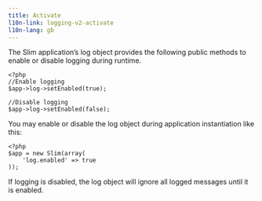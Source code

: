 ```yaml
---
title: Activate
l10n-link: logging-v2-activate
l10n-lang: gb
---
```

The Slim application’s log object provides the following public methods to enable or disable logging during runtime.

    <?php
    //Enable logging
    $app->log->setEnabled(true);

    //Disable logging
    $app->log->setEnabled(false);

You may enable or disable the log object during application instantiation like this:

    <?php
    $app = new Slim(array(
        'log.enabled' => true
    ));

If logging is disabled, the log object will ignore all logged messages until it is enabled.
